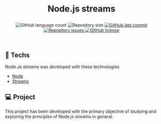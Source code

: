 <h1 align="center">
  <br/>

  Node.js streams
</h1>

<p align="center">
  <img alt="GitHub language count" src="https://img.shields.io/github/languages/count/LucasPereiraMiranda/nodejs-streams">

  <img alt="Repository size" src="https://img.shields.io/github/repo-size/LucasPereiraMiranda/nodejs-streams">
  
  <a href="https://github.com/LucasPereiraMiranda/nodejs-streams/commits/master">
    <img alt="GitHub last commit" src="https://img.shields.io/github/last-commit/LucasPereiraMiranda/nodejs-streams">
  </a>

  <a href="https://github.com/LucasPereiraMiranda/nodejs-streams/issues">
    <img alt="Repository issues" src="https://img.shields.io/github/issues/LucasPereiraMiranda/nodejs-streams">
  </a>

  <a href="https://github.com/LucasPereiraMiranda/nodejs-streams/issues">
    <img alt="GitHub license" src="https://img.shields.io/github/license/LucasPereiraMiranda/nodejs-streams">
  </a>
</p>


<br>

## 🚀 Techs

Node.Js streams was developed with these technologies

- [Node](https://nodejs.org/en)
- [Streams](https://nodejs.org/api/stream.html)

## 💻 Project

This project has been developed with the primary objective of studying and exploring the principles of Node.js streams in general.
